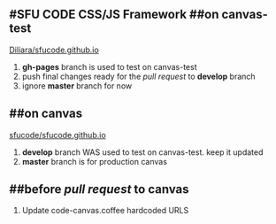 #SFU CODE CSS/JS Framework 
##on canvas-test 
--------

[Diliara/sfucode.github.io](https://github.com/Diliara/sfucode.github.io/tree/gh-pages)

1. **gh-pages** branch is used to test on canvas-test
1. push final changes ready for the *pull request* to **develop** branch
1. ignore **master** branch for now


##on canvas 
--------

[sfucode/sfucode.github.io](https://github.com/sfucode/sfucode.github.io)

1. **develop** branch WAS used to test on canvas-test. keep it updated
1. **master** branch is for production canvas


##before *pull request* to canvas
--------

1. Update code-canvas.coffee hardcoded URLS